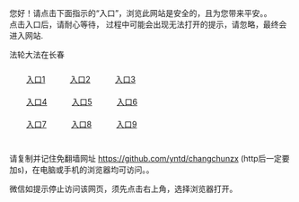 您好！请点击下面指示的“入口”，浏览此网站是安全的，且为您带来平安。。 <br/>
点击入口后，请耐心等待， 过程中可能会出现无法打开的提示，请忽略，最终会进入网站. </br>

法轮大法在长春<br/>
<div style="padding:10px"><a style="margin:20px" target="_blank" href="https://d2ogdmanyrbs03.cloudfront.net/2Qpsp?ywlvsom" id="ccLink1" rel="nofollow">入口1</a> <a target="_blank" style="margin:20px" href="https://d6s5nzq8z2t41.cloudfront.net/2Qpsp?hiijhztz" id="ccLink2" rel="nofollow">入口2</a> <a style="margin:20px" target="_blank" href="https://d2awmrd58av7z0.cloudfront.net/2Qpsp?afabinx" id="ccLink3" rel="nofollow">入口3</a></div>

<div style="padding:10px" ><a style="margin:20px" target="_blank" href="https://d2ogdmanyrbs03.cloudfront.net/2Qpsp?ywlvsom" id="ccLink4" rel="nofollow">入口4</a> <a style="margin:20px" href="https://d6s5nzq8z2t41.cloudfront.net/2Qpsp?hiijhztz" target="_blank" id="ccLink5" rel="nofollow">入口5</a> <a style="margin:20px" href="https://d2awmrd58av7z0.cloudfront.net/2Qpsp?afabinx" target="_blank" id="ccLink6" rel="nofollow">入口6</a></div>

<div style="padding:10px"><a style="margin:20px" target="_blank" href="https://d2ogdmanyrbs03.cloudfront.net/2Qpsp?ywlvsom" id="ccLink7" rel="nofollow">入口7</a> <a style="margin:20px" href="https://d6s5nzq8z2t41.cloudfront.net/2Qpsp?hiijhztz" target="_blank" id="ccLink8" rel="nofollow">入口8</a> <a style="margin:20px" target="_blank" href="https://d2awmrd58av7z0.cloudfront.net/2Qpsp?afabinx" id="ccLink9" rel="nofollow">入口9</a></div>

<br/>



请复制并记住免翻墙网址 https://github.com/yntd/changchunzx (http后一定要加s)，在电脑或手机的浏览器均可访问。。<br/>

微信如提示停止访问该网页，须先点击右上角，选择浏览器打开。
